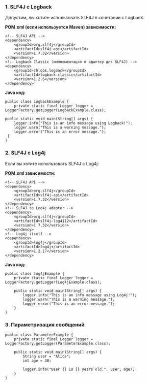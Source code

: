 
### 1. **SLF4J с Logback**
Допустим, вы хотите использовать SLF4J в сочетании с Logback.

**POM.xml (если используется Maven) зависимости:**
	
```
<!-- SLF4J API -->
<dependency>
    <groupId>org.slf4j</groupId>
    <artifactId>slf4j-api</artifactId>
    <version>1.7.32</version>
</dependency>
<!-- Logback Classic (имплементация и адаптер для SLF4J) -->
<dependency>
    <groupId>ch.qos.logback</groupId>
    <artifactId>logback-classic</artifactId>
    <version>1.2.6</version>
</dependency>
```

**Java код:**
			
	public class LogbackExample {
    	private static final Logger logger = LoggerFactory.getLogger(LogbackExample.class);

    public static void main(String[] args) {
        logger.info("This is an info message using Logback!");
        logger.warn("This is a warning message.");
        logger.error("This is an error message.");
   	 }
	}


### 2. **SLF4J с Log4j**
Если вы хотите использовать SLF4J с Log4j:

**POM.xml зависимости:**
	
```
<!-- SLF4J API -->
<dependency>
    <groupId>org.slf4j</groupId>
    <artifactId>slf4j-api</artifactId>
    <version>1.7.32</version>
</dependency>
<!-- SLF4J to Log4j adapter -->
<dependency>
    <groupId>org.slf4j</groupId>
    <artifactId>slf4j-log4j12</artifactId>
    <version>1.7.32</version>
</dependency>
<!-- Log4j itself -->
<dependency>
    <groupId>log4j</groupId>
    <artifactId>log4j</artifactId>
    <version>1.2.17</version>
</dependency>
```

**Java код:**

	public class Log4jExample {
    	private static final Logger logger = LoggerFactory.getLogger(Log4jExample.class);

    	public static void main(String[] args) {
        	logger.info("This is an info message using Log4j!");
        	logger.warn("This is a warning message.");
        	logger.error("This is an error message.");
    	}
	}


### 3. **Параметризация сообщений**


	public class ParameterExample {
    	private static final Logger logger = LoggerFactory.getLogger(ParameterExample.class);

    	public static void main(String[] args) {
        	String user = "Alice";
        	int age = 30;

        	logger.info("User {} is {} years old.", user, age);
    	}
	}